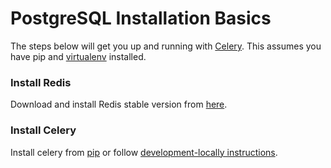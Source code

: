 PostgreSQL Installation Basics
==============================

The steps below will get you up and running with [Celery](http://www.celeryproject.org/). This
assumes you have pip and
[virtualenv](http://docs.python-guide.org/en/latest/dev/virtualenvs/)
installed.


### Install Redis
Download and install Redis stable version from [here](https://redis.io/download).

### Install Celery
Install celery from [pip](http://www.celeryproject.org/install/) 
or follow [development-locally instructions](developing-locally.md).

